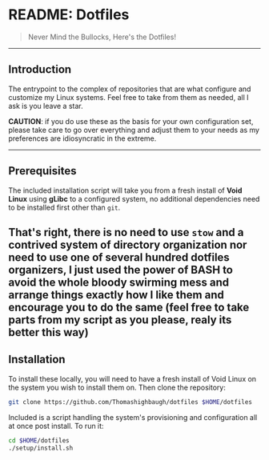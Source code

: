 # README: Dotfiles

> Never Mind the Bullocks, Here's the Dotfiles!

---

## Introduction

The entrypoint to the complex of repositories that are what configure and customize my Linux systems. Feel free to take from them as needed, all I ask is you leave a star.

**CAUTION**: if you do use these as the basis for your own configuration set, please take care to go over everything and adjust them to your needs as my preferences are idiosyncratic in the extreme.

---

## Prerequisites

The included installation script will take you from a fresh install of **Void Linux** using **gLibc** to a configured system, no additional dependencies need to be installed first other than `git`.

That's right, there is no need to use `stow` and a contrived system of directory organization nor need to use one of several hundred dotfiles organizers, I just used the power of BASH to avoid the whole bloody swirming mess and arrange things exactly how I like them and encourage you to do the same (feel free to take parts from my script as you please, realy its better this way)
---
## Installation

To install these locally, you will need to have a fresh install of Void Linux on the system you wish to install them on. Then clone the repository:

```bash
git clone https://github.com/Thomashighbaugh/dotfiles $HOME/dotfiles
```

Included is a script handling the system's provisioning and configuration all at once post install. To run it:

```bash
cd $HOME/dotfiles
./setup/install.sh
```
